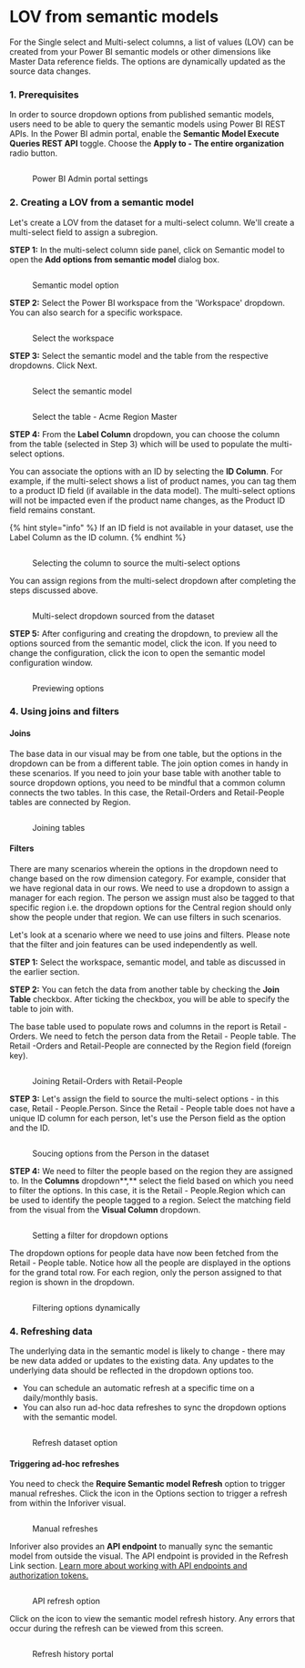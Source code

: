 # LOV from semantic models

For the Single select and Multi-select columns, a list of values (LOV) can be created from your Power BI semantic models or other dimensions like Master Data reference fields. The options are dynamically updated as the source data changes.

### 1. Prerequisites

In order to source dropdown options from published semantic models, users need to be able to query the semantic models using Power BI REST APIs. In the Power BI admin portal, enable the **Semantic Model Execute Queries REST API** toggle. Choose the **Apply to - The entire organization** radio button.

<figure><img src="../../../../.gitbook/assets/MicrosoftTeams-image.png" alt=""><figcaption><p>Power BI Admin portal settings</p></figcaption></figure>

### 2. Creating a LOV from a semantic model

Let's create a LOV from the dataset for a multi-select column. We'll create a multi-select field to assign a subregion.

**STEP 1:** In the multi-select column side panel, click on Semantic model to open the **Add options from semantic model** dialog box.

<figure><img src="../../../../.gitbook/assets/image (712).png" alt=""><figcaption><p>Semantic model option</p></figcaption></figure>

**STEP 2:** Select the Power BI workspace from the 'Workspace' dropdown. You can also search for a specific workspace.

<figure><img src="../../../../.gitbook/assets/image (713).png" alt=""><figcaption><p>Select the workspace</p></figcaption></figure>

**STEP 3:** Select the semantic model and the table from the respective dropdowns. Click Next.&#x20;

<div>

<figure><img src="../../../../.gitbook/assets/image (710).png" alt=""><figcaption><p>Select the semantic model </p></figcaption></figure>

 

<figure><img src="../../../../.gitbook/assets/2024-04-03_15h03_16.png" alt=""><figcaption><p>Select the table - Acme Region Master</p></figcaption></figure>

</div>

**STEP 4:** From the **Label Column** dropdown, you can choose the column from the table (selected in Step 3) which will be used to populate the multi-select options.&#x20;

You can associate the options with an ID by selecting the **ID Column**. For example, if the multi-select shows a list of product names, you can tag them to a product ID field (if available in the data model). The multi-select options will not be impacted even if the product name changes, as the Product ID field remains constant.

{% hint style="info" %}
If an ID field is not available in your dataset, use the Label Column as the ID column.
{% endhint %}

<figure><img src="../../../../.gitbook/assets/image (715).png" alt=""><figcaption><p>Selecting the column to source the multi-select options</p></figcaption></figure>

You can assign regions from the multi-select dropdown after completing the steps discussed above.

<figure><img src="../../../../.gitbook/assets/image (716).png" alt=""><figcaption><p>Multi-select dropdown sourced from the dataset</p></figcaption></figure>

**STEP 5:** After configuring and creating the dropdown, to preview all the options sourced from the semantic model, click the <img src="../../../../.gitbook/assets/image (12) (5).png" alt="" data-size="line">icon. If you need to change the configuration, click the <img src="../../../../.gitbook/assets/image (518) (3).png" alt="" data-size="line">icon to open the semantic model configuration window.

<figure><img src="../../../../.gitbook/assets/image (11) (9).png" alt=""><figcaption><p>Previewing options</p></figcaption></figure>

### 4. Using joins and filters

#### Joins

The base data in our visual may be from one table, but the options in the dropdown can be from a different table. The join option comes in handy in these scenarios. If you need to join your base table with another table to source dropdown options, you need to be mindful that a common column connects the two tables. In this case, the Retail-Orders and Retail-People tables are connected by Region.

<figure><img src="../../../../.gitbook/assets/image (3) (11).png" alt=""><figcaption><p>Joining tables</p></figcaption></figure>

#### Filters

There are many scenarios wherein the options in the dropdown need to change based on the row dimension category. For example, consider that we have regional data in our rows. We need to use a dropdown to assign a manager for each region. The person we assign must also be tagged to that specific region i.e. the dropdown options for the Central region should only show the people under that region. We can use filters in such scenarios.&#x20;

Let's look at a scenario where we need to use joins and filters. Please note that the filter and join features can be used independently as well.

**STEP 1:** Select the workspace, semantic model, and table as discussed in the earlier section.

**STEP 2:** You can fetch the data from another table by checking the **Join Table** checkbox. After ticking the checkbox, you will be able to specify the table to join with.

The base table used to populate rows and columns in the report is Retail - Orders. We need to fetch the person data from the Retail - People table. The Retail -Orders and Retail-People are connected by the Region field (foreign key).

<figure><img src="../../../../.gitbook/assets/image (714).png" alt=""><figcaption><p>Joining Retail-Orders with Retail-People</p></figcaption></figure>

**STEP 3:** Let's assign the field to source the multi-select options - in this case, Retail - People.Person. Since the Retail - People table does not have a unique ID column for each person, let's use the Person field as the option and the ID.

<figure><img src="../../../../.gitbook/assets/image (717).png" alt=""><figcaption><p>Soucing options from the Person in the dataset</p></figcaption></figure>

**STEP 4:** We need to filter the people based on the region they are assigned to. In the **Columns** dropdown**,** select the field based on which you need to filter the options. In this case, it is the Retail - People.Region which can be used to identify the people tagged to a region. Select the matching field from the visual from the **Visual Column** dropdown.

<figure><img src="../../../../.gitbook/assets/image (718).png" alt=""><figcaption><p>Setting a filter for dropdown options</p></figcaption></figure>

The dropdown options for people data have now been fetched from the Retail - People table. Notice how all the people are displayed in the options for the grand total row. For each region, only the person assigned to that region is shown in the dropdown.

<figure><img src="../../../../.gitbook/assets/Untitled Project (3).gif" alt=""><figcaption><p>Filtering options dynamically</p></figcaption></figure>

### 4. Refreshing data

The underlying data in the semantic model is likely to change - there may be new data added or updates to the existing data. Any updates to the underlying data should be reflected in the dropdown options too.&#x20;

* You can schedule an automatic refresh at a specific time on a daily/monthly basis.
* You can also run ad-hoc data refreshes to sync the dropdown options with the semantic model.

<figure><img src="../../../../.gitbook/assets/image (4) (1) (4).png" alt=""><figcaption><p>Refresh dataset option</p></figcaption></figure>

#### Triggering ad-hoc refreshes

You need to check the **Require Semantic model Refresh** option to trigger manual refreshes. Click the <img src="../../../../.gitbook/assets/image (7) (1) (3) (1).png" alt="" data-size="line">icon in the Options section to trigger a refresh from within the Inforiver visual.

<figure><img src="../../../../.gitbook/assets/image (6) (1) (5).png" alt=""><figcaption><p>Manual refreshes</p></figcaption></figure>

Inforiver also provides an **API endpoint** to manually sync the semantic  model from outside the visual. The API endpoint is provided in the Refresh Link section. [Learn more about working with API endpoints and authorization tokens.](../../../../admin-console/settings/api-token.md)

<figure><img src="../../../../.gitbook/assets/image (8) (11).png" alt=""><figcaption><p>API refresh option</p></figcaption></figure>

Click on the <img src="../../../../.gitbook/assets/image (9) (9).png" alt="" data-size="line">icon to view the semantic model refresh history. Any errors that occur during the refresh can be viewed from this screen.

<figure><img src="../../../../.gitbook/assets/image (10) (8).png" alt=""><figcaption><p>Refresh history portal</p></figcaption></figure>
